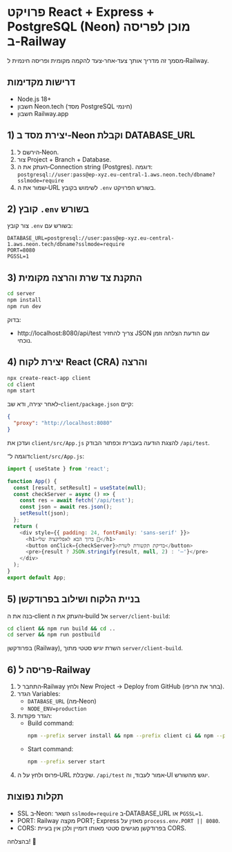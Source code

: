 # פרויקט React + Express + PostgreSQL (Neon) מוכן לפריסה ב‑Railway

מסמך זה מדריך אותך צעד‑אחר‑צעד להקמה מקומית ופריסה חינמית ל‑Railway.

## דרישות מקדימות
- Node.js 18+
- חשבון Neon.tech (מסד PostgreSQL חינמי)
- חשבון Railway.app

## 1) יצירת מסד ב‑Neon וקבלת DATABASE_URL
1. הירשם ל‑Neon.
2. צור Project + Branch + Database.
3. העתק את ה‑Connection string (Postgres). דוגמה:
   `postgresql://user:pass@ep-xyz.eu-central-1.aws.neon.tech/dbname?sslmode=require`
4. שמור את ה‑URL לשימוש בקובץ `.env` בשורש הפרויקט.

## 2) קובץ `.env` בשורש
צור קובץ `.env` בשורש עם:
```env
DATABASE_URL=postgresql://user:pass@ep-xyz.eu-central-1.aws.neon.tech/dbname?sslmode=require
PORT=8080
PGSSL=1
```

## 3) התקנת צד שרת והרצה מקומית
```bash
cd server
npm install
npm run dev
```
בדוק:
- http://localhost:8080/api/test צריך להחזיר JSON עם הודעת הצלחה וזמן נוכחי.

## 4) יצירת לקוח React (CRA) והרצה
```bash
npx create-react-app client
cd client
npm start
```
לאחר יצירה, ודא שב‑`client/package.json` קיים:
```json
{
  "proxy": "http://localhost:8080"
}
```
ועדכן את `client/src/App.js` להצגת הודעה בעברית וכפתור הבודק `/api/test`.

דוגמה ל־`client/src/App.js`:
```js
import { useState } from 'react';

function App() {
  const [result, setResult] = useState(null);
  const checkServer = async () => {
    const res = await fetch('/api/test');
    const json = await res.json();
    setResult(json);
  };
  return (
    <div style={{ padding: 24, fontFamily: 'sans-serif' }}>
      <h1>ברוך הבא לאפליקציה שלי 🚀</h1>
      <button onClick={checkServer}>בדיקת תקשורת לשרת</button>
      <pre>{result ? JSON.stringify(result, null, 2) : '—'}</pre>
    </div>
  );
}
export default App;
```

## 5) בניית הלקוח ושילוב בפרודקשן
בנה את ה‑client והעתק את ה‑build אל `server/client-build`:
```bash
cd client && npm run build && cd ..
cd server && npm run postbuild
```
בפרודקשן (Railway), השרת יגיש סטטי מתוך `server/client-build`.

## 6) פריסה ל‑Railway
1. התחבר ל‑Railway ולחץ New Project → Deploy from GitHub (בחר את הריפו).
2. הגדר Variables:
   - `DATABASE_URL` (מה‑Neon)
   - `NODE_ENV=production`
3. הגדר פקודות:
   - Build command:
     ```bash
     npm --prefix server install && npm --prefix client ci && npm --prefix client run build && npm --prefix server ci && npm --prefix server run postbuild
     ```
   - Start command:
     ```bash
     npm --prefix server start
     ```
4. פרוס ולחץ על ה‑URL שקיבלת. `/api/test` אמור לעבוד, וה‑UI יוגש מהשורש.

## תקלות נפוצות
- SSL ב‑Neon: השאר `sslmode=require` ב‑DATABASE_URL או `PGSSL=1`.
- PORT: Railway מקצה PORT; Express מאזין על `process.env.PORT || 8080`.
- CORS: בפרודקשן מגישים סטטי מאותו דומיין ולכן אין בעיית CORS.

בהצלחה! 🚀

